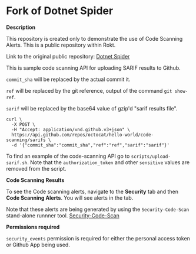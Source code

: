 # Fork of Dotnet Spider

**Description**

This repository is created only to demonstrate the use of Code Scanning Alerts. This is a public repository within Rokt. 

Link to the original public repository: [Dotnet Spider](https://github.com/dotnetcore/DotnetSpider)

This is sample code scanning API for uploading SARIF results to Github.

```commit_sha``` will be replaced by the actual commit it.

```ref``` will be replaced by the git reference, output of the command ```git show-ref```. 

```sarif``` will be replaced by the base64 value of gzip'd "sarif results file".

```
curl \
  -X POST \
  -H "Accept: application/vnd.github.v3+json" \
  https://api.github.com/repos/octocat/hello-world/code-scanning/sarifs \
  -d '{"commit_sha":"commit_sha","ref":"ref","sarif":"sarif"}'

```

To find an example of the code-scanning API go to ```scripts/upload-sarif.sh```. Note that the ```authorization_token``` and other ```sensitive``` values are removed from the script. 

**Code Scanning Results**

To see the Code scanning alerts, navigate to the **Security** tab and then **Code Scanning Alerts**. You will see alerts in the tab. 

Note that these alerts are being generated by using the ```Security-Code-Scan``` stand-alone runnner tool. [Security-Code-Scan](https://security-code-scan.github.io)

**Permissions required**

```security_events``` permission is required for either the personal access token or Github App being used. 
